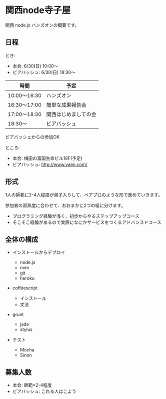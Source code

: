 # 関西node寺子屋

関西 node.js ハンズオンの概要です。

## 日程

とき:

* 本会: 6/30(日) 10:00〜
* ビアバッシュ: 6/30(日) 18:30〜

時間 | 予定
---- | ----
10:00〜16:30 | ハンズオン
16:30〜17:00 | 簡単な成果報告会
17:00〜18:30 | 関西はじめましての会
18:30〜 | ビアバッシュ

ビアバッシュからの参加OK

ところ:

* 本会: 梅田の富国生命ビル18F(予定)
* ビアバッシュ: http://www.yaen.com/

## 形式

1人の師範に2-4人程度が弟子入りして、ペアプロのような形で進めていきます。

参加者の習熟度に合わせて、おおまかに2つの組に分けます。

* プログラミング経験が浅く、初歩からやるステップアップコース
* そこそこ経験があるので実際になにかサービスをつくるアドバンスドコース

## 全体の構成

+ インストールからデプロイ
	+ node.js
	+ nvm
	+ git
	+ heroku

+ coffeescript
	+ インストール
	+ 文法

+ grunt
	+ jade
	+ stylus
	
+ テスト
	+ Mocha
	+ Sinon

## 募集人数

* 本会: 師範×2-4程度
* ビアバッシュ: これる人はこよう
